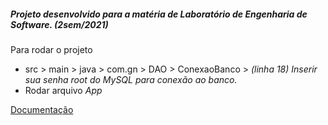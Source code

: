 ##### Projeto desenvolvido para a matéria de Laboratório de Engenharia de Software. (2sem/2021)

Para rodar o projeto
- src > main > java > com.gn > DAO > ConexaoBanco > _(linha 18) Inserir sua senha root do MySQL para conexão ao banco._
- Rodar arquivo _App_



[Documentação](https://github.com/BruEspindola/Lab_EngenhariaSW/blob/master/Documenta%C3%A7%C3%A3o.pdf) 


